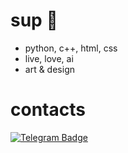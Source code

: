 # sup 👋

- python, c++, html, css
- live, love, ai
- art & design

# contacts

<div id="badges">
  <a href="https://t.me/user_01A">
  <img src="https://img.shields.io/badge/Telegram-blue?style=for-the-badge&logo=telegram&logoColor=white" alt="Telegram Badge"/>
  </a>
</div>


